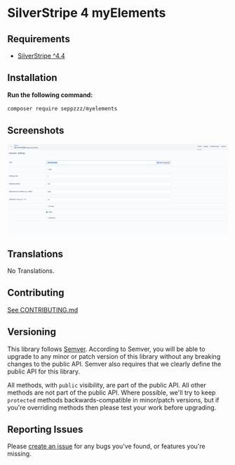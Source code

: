 # SilverStripe 4 myElements


## Requirements

* [SilverStripe ^4.4](https://www.silverstripe.org/download)


## Installation

**Run the following command:**

```sh
composer require seppzzz/myelements
```

## Screenshots

![Add Elements](docs/images/testimage_1.png "Testinfo")


## Translations

No Translations.

## Contributing

[See CONTRIBUTING.md](CONTRIBUTING.md)

## Versioning

This library follows [Semver](http://semver.org). According to Semver, you will be able to upgrade to any minor or patch version of this library without any breaking changes to the public API. Semver also requires that we clearly define the public API for this library.

All methods, with `public` visibility, are part of the public API. All other methods are not part of the public API. Where possible, we'll try to keep `protected` methods backwards-compatible in minor/patch versions, but if you're overriding methods then please test your work before upgrading.

## Reporting Issues

Please [create an issue](https://github.com/seppzzz/myelements/issues) for any bugs you've found, or features you're missing.

  

